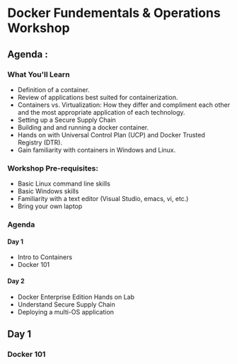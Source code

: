 # Docker Fundementals & Operations Workshop

## Agenda :
### What You'll Learn
- Definition of a container.
- Review of applications best suited for containerization.
- Containers vs. Virtualization: How they differ and compliment each other and the most appropriate application of each technology.
- Setting up a Secure Supply Chain
- Building and and running a docker container.
- Hands on with Universal Control Plan (UCP) and Docker Trusted Registry (DTR).
- Gain familiarity with containers in Windows and Linux.


### Workshop Pre-requisites:
- Basic Linux command line skills
- Basic Windows skills
- Familiarity with a text editor (Visual Studio, emacs, vi, etc.)
- Bring your own laptop


### Agenda
#### Day 1
- Intro to Containers
- Docker 101

#### Day 2
- Docker Enterprise Edition Hands on Lab
- Understand Secure Supply Chain
- Deploying a multi-OS application

## Day 1
### Docker 101
